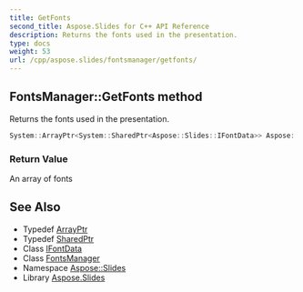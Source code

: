 ```yaml
---
title: GetFonts
second_title: Aspose.Slides for C++ API Reference
description: Returns the fonts used in the presentation.
type: docs
weight: 53
url: /cpp/aspose.slides/fontsmanager/getfonts/
---
```

## FontsManager::GetFonts method


Returns the fonts used in the presentation.

```cpp
System::ArrayPtr<System::SharedPtr<Aspose::Slides::IFontData>> Aspose::Slides::FontsManager::GetFonts() override
```


### Return Value

An array of fonts

## See Also

* Typedef [ArrayPtr](../../../system/arrayptr/)
* Typedef [SharedPtr](../../../system/sharedptr/)
* Class [IFontData](../../ifontdata/)
* Class [FontsManager](../)
* Namespace [Aspose::Slides](../../)
* Library [Aspose.Slides](../../../)
